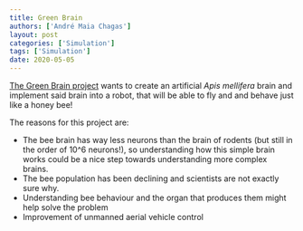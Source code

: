 ```yaml
---
title: Green Brain
authors: ['André Maia Chagas']
layout: post
categories: ['Simulation']
tags: ['Simulation']
date: 2020-05-05
---
```


[The Green Brain project](http://greenbrain.group.shef.ac.uk/) wants to create an artificial _Apis mellifera_ brain and implement said brain into a robot, that will be able to fly and and behave just like a honey bee!

The reasons for this project are:

* The bee brain has way less neurons than the brain of rodents (but still in the order of 10^6 neurons!), so understanding how this simple brain works could be a nice step towards understanding more complex brains.
* The bee population has been declining and scientists are not exactly sure why.
* Understanding bee behaviour and the organ that produces them might help solve the problem
* Improvement of unmanned aerial vehicle control


